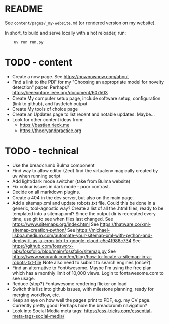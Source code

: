 # README

See `content/pages/_my-website.md` (or rendered version on my website).

In short, to build and serve locally with a hot reloader, run:
```bash
    uv run run.py
```

# TODO - content

- Create a now page. See https://nownownow.com/about
- Find a link to the PDF for my "Choosing an appropriate model for novelty detection" paper.
  Perhaps? https://ieeexplore.ieee.org/document/607503
- Create My computer setup page, include software setup, configuration (link to github), and fastfetch output
- Create My tools of choice page
- Create an Updates page to list recent and notable updates. Maybe...
- Look for other content ideas from:
   - https://bastian.rieck.me
   - https://theoryandpractice.org

# TODO - technical

- Use the breadcrumb Bulma component
- Find way to allow editor (Zed) find the virtualenv magically created by uv when running script
- Add light/dark mode switcher (take from Bulma website)
- Fix colour issues in dark mode - poor contrast.
- Decide on all markdown plugins.
- Create a 404 in the dev server, but also on the main page.
- Add a sitemap.xml and update robots.txt file.
  Could this be done in a generic, tool-agnostic way? Create a list of all the .html files, ready to be templated into a sitemap.xml?
  Since the output dir is recreated every time, use git to see when files last changed.
  See https://www.sitemaps.org/index.html
  See https://thatware.co/xml-sitemap-creation-python/
  See https://michael-lisboa.medium.com/automate-your-sitemap-xml-with-python-and-deploy-it-as-a-cron-job-to-google-cloud-c5c4f986c734
  See https://github.com/fossworx-labs/fossfolio/blob/main/fossfolio/sitemap.py
  See https://www.woorank.com/en/blog/how-to-locate-a-sitemap-in-a-robots-txt-file
  Note also need to submit to search engines (once?).
- Find an alternative to FontAwesome. Maybe
  I'm using the free plan which has a monthly limit of 10,000 views.
  Login to fontawesome.com to see usage.
- Reduce (stop?) Fontawesome rendering flicker on load
- Switch this list into github issues, with milestone planning, ready for merging workflow, etc.
- Keep an eye on how well the pages print to PDF, e.g. my CV page. Currently pretty good!
  Perhaps hide the breadcrumb navigation?
- Look into Social Media meta tags: https://css-tricks.com/essential-meta-tags-social-media/

